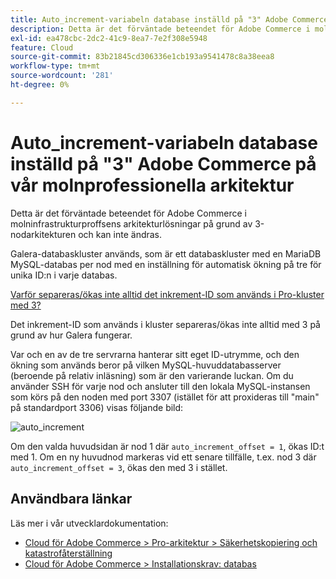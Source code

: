```yaml
---
title: Auto_increment-variabeln database inställd på "3" Adobe Commerce på vår molnprofessionella arkitektur
description: Detta är det förväntade beteendet för Adobe Commerce i molninfrastrukturproffsens arkitekturlösningar på grund av 3-nodarkitekturen och kan inte ändras.
exl-id: ea478cbc-2dc2-41c9-8ea7-7e2f308e5948
feature: Cloud
source-git-commit: 83b21845cd306336e1cb193a9541478c8a38eea8
workflow-type: tm+mt
source-wordcount: '281'
ht-degree: 0%

---
```


# Auto_increment-variabeln database inställd på &quot;3&quot; Adobe Commerce på vår molnprofessionella arkitektur

Detta är det förväntade beteendet för Adobe Commerce i molninfrastrukturproffsens arkitekturlösningar på grund av 3-nodarkitekturen och kan inte ändras.

Galera-databaskluster används, som är ett databaskluster med en MariaDB MySQL-databas per nod med en inställning för automatisk ökning på tre för unika ID:n i varje databas.

<u>Varför separeras/ökas inte alltid det inkrement-ID som används i Pro-kluster med 3?</u>

Det inkrement-ID som används i kluster separeras/ökas inte alltid med 3 på grund av hur Galera fungerar.

Var och en av de tre servrarna hanterar sitt eget ID-utrymme, och den ökning som används beror på vilken MySQL-huvuddatabasserver (beroende på relativ inläsning) som är den varierande luckan.
Om du använder SSH för varje nod och ansluter till den lokala MySQL-instansen som körs på den noden med port 3307 (istället för att proxideras till &quot;main&quot; på standardport 3306) visas följande bild:

![auto_increment](assets/auto_increment_id.png)

Om den valda huvudsidan är nod 1 där `auto_increment_offset = 1`, ökas ID:t med 1. Om en ny huvudnod markeras vid ett senare tillfälle, t.ex. nod 3 där `auto_increment_offset = 3`, ökas den med 3 i stället.

## Användbara länkar

Läs mer i vår utvecklardokumentation:

* [Cloud för Adobe Commerce > Pro-arkitektur > Säkerhetskopiering och katastrofåterställning](https://devdocs.magento.com/cloud/architecture/pro-architecture.html#backup-and-disaster-recovery)
* [Cloud för Adobe Commerce > Installationskrav: databas](https://devdocs.magento.com/cloud/before/before-workspace-magento-prereqs.html#database)
